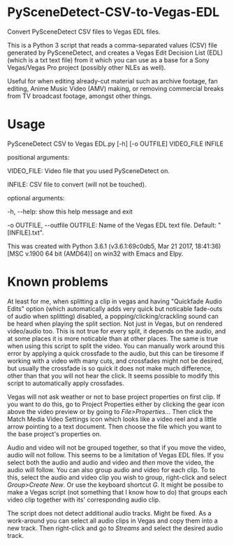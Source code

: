 # PySceneDetect-CSV-to-Vegas-EDL
Convert PySceneDetect CSV files to Vegas EDL files.


This is a Python 3 script that reads a comma-separated values (CSV) file generated by PySceneDetect, and creates a Vegas Edit Decision List (EDL) (which is a txt text file) from it which you can use as a base for a Sony Vegas/Vegas Pro project (possibly other NLEs as well).

Useful for when editing already-cut material such as archive footage, fan editing, Anime Music Video (AMV) making, or removing commercial breaks from TV broadcast footage, amongst other things.

# Usage
PySceneDetect CSV to Vegas EDL.py [-h] [-o OUTFILE] VIDEO_FILE INFILE


positional arguments:

VIDEO_FILE: Video file that you used PySceneDetect on.

INFILE: CSV file to convert (will not be touched).


optional arguments:

-h, --help: show this help message and exit

-o OUTFILE, --outfile OUTFILE: Name of the Vegas EDL text file. Default: "[INFILE].txt".


This was created with Python 3.6.1 (v3.6.1:69c0db5, Mar 21 2017, 18:41:36) [MSC v.1900 64 bit (AMD64)] on win32 with Emacs and Elpy.

# Known problems

At least for me, when splitting a clip in vegas and having "Quickfade Audio Edits" option (which automatically adds very quick but noticable fade-outs of audio when splitting) disabled, a popping/clicking/crackling sound can be heard when playing the split section. Not just in Vegas, but on rendered video/audio too. This is not true for every split, it depends on the audio, and at some places it is more noticable than at other places. The same is true when using this script to split the video. You can manually work around this error by applying a quick crossfade to the audio, but this can be tiresome if working with a video with many cuts, and crossfades might not be desired, but usually the crossfade is so quick it does not make much difference, other than that you will not hear the click. It seems possible to modify this script to automatically apply crossfades.

Vegas will not ask weather or not to base project properties on first clip. If you want to do this, go to Project Properties either by clicking the gear icon above the video preview or by going to *File>Properties...* Then click the Match Media Video Settings icon which looks like a video reel and a little arrow pointing to a text document. Then choose the file which you want to the base project's properties on.

Audio and video will not be grouped together, so that if you move the video, audio will not follow. This seems to be a limitation of Vegas EDL files. If you select both the audio and audio and video and *then* move the video, the audio will follow. You can also group audio and video for each clip. To to this, select the audio and video clip you wish to group, right-click and select *Group>Create New*. Or use the keyboard shortcut *G*. It might be possibe to make a Vegas script (not something that I know how to do) that groups each video clip together with its' corresponding audio clip.

The script does not detect additional audio tracks. Might be fixed. As a work-around you can select all audio clips in Vegas and copy them into a new track. Then right-click and go to *Streams* and select the desired audio track.
